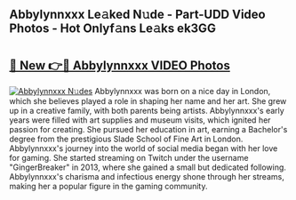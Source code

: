 ## Abbylynnxxx Le𝚊ked N𝚞de - Part-UDD Video Photos - Hot Onlyf𝚊ns Le𝚊ks ek3GG

# <h2><a href="http://ab14376.deff.icu/?id=Abbylynnxxx">🔗 New 👉🔴 Abbylynnxxx VIDEO Photos</a></h2>

[![Abbylynnxxx N𝚞des](https://i.imgur.com/rIISA9y.gif)](http://ab14376.deff.icu/?id=Abbylynnxxx)
Abbylynnxxx was born on a nice day in London, which she believes played a role in shaping her name and her art. She grew up in a creative family, with both parents being artists. Abbylynnxxx's early years were filled with art supplies and museum visits, which ignited her passion for creating. She pursued her education in art, earning a Bachelor's degree from the prestigious Slade School of Fine Art in London. Abbylynnxxx's journey into the world of social media began with her love for gaming. She started streaming on Twitch under the username "GingerBreaker" in 2013, where she gained a small but dedicated following. Abbylynnxxx's charisma and infectious energy shone through her streams, making her a popular figure in the gaming community.
